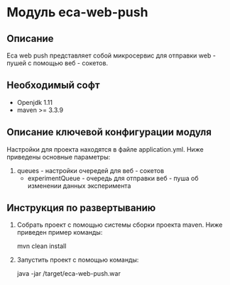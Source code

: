Модуль eca-web-push
========================================

Описание
----------------------------------------
   Eca web push представляет собой микросервис для отправки web - пушей с помощью веб - сокетов. 

Необходимый софт
----------------------------------------
* Openjdk 1.11
* maven >= 3.3.9

Описание ключевой конфигурации модуля
----------------------------------------
Настройки для проекта находятся в файле application.yml. Ниже приведены основные параметры:
1) queues - настройки очередей для веб - сокетов
    * experimentQueue - очередь для отправки веб - пуша об изменении данных эксперимента
    
Инструкция по развертыванию
----------------------------------------
       
1. Собрать проект с помощью системы сборки проекта maven. Ниже приведен пример команды:

   mvn clean install
   
2. Запустить проект с помощью команды:

    java -jar /target/eca-web-push.war

   
